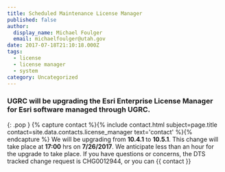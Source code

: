 ```yaml
---
title: Scheduled Maintenance License Manager
published: false
author:
  display_name: Michael Foulger
  email: michaelfoulger@utah.gov
date: 2017-07-18T21:10:18.000Z
tags:
  - license
  - license manager
  - system
category: Uncategorized
---
```


### UGRC will be upgrading the Esri Enterprise License Manager for Esri software managed through UGRC.

{: .pop }
{% capture contact %}{% include contact.html subject=page.title contact=site.data.contacts.license_manager text='contact' %}{% endcapture %}
We will be upgrading from **10.4.1** to **10.5.1**. This change will take place at **17:00** hrs on **7/26/2017**. We anticipate less than an hour for the upgrade to take place. If you have questions or concerns, the DTS tracked change request is CHG0012944, or you can {{ contact }}
